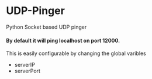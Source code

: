 # UDP-Pinger
Python Socket based UDP pinger
#### By default it will ping localhost on port 12000. 
This is easily configurable by changing the global varibles
* serverIP
* serverPort
